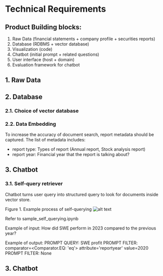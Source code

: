 # Technical Requirements 

## Product Building blocks:  

1. Raw Data (financial statements + company profile + securities reports) 
2. Database (RDBMS + vector database) 
3. Visualization (code) 
4. Chatbot (initial prompt + related questions)  
5. User interface (host + domain) 
6. Evaluation framework for chatbot

## 1. Raw Data

## 2. Database 
### 2.1. Choice of vector database

### 2.2. Data Embedding
To increase the accuracy of document search, report metadata should be captured. The list of metadata includes:
- report type: Types of report (Annual report, Stock analysis report)
- report year: Financial year that the report is talking about?

## 3. Chatbot 
### 3.1. Self-query retriever
Chatbot turns user query into structured query to look for documents inside vector store.

Figure 1. Example process of self-querying
![alt text](https://python.langchain.com/assets/images/self_querying-26ac0fc8692e85bc3cd9b8640509404f.jpg)

Refer to sample_self_querying.ipynb

Example of input: 
How did SWE perform in 2023 compared to the previous year?

Example of output:
PROMPT QUERY:  SWE profit
PROMPT FILTER:  comparator=<Comparator.EQ: 'eq'> attribute='reportyear' value=2020
PROMPT FILTER:  None

## 3. Chatbot 
